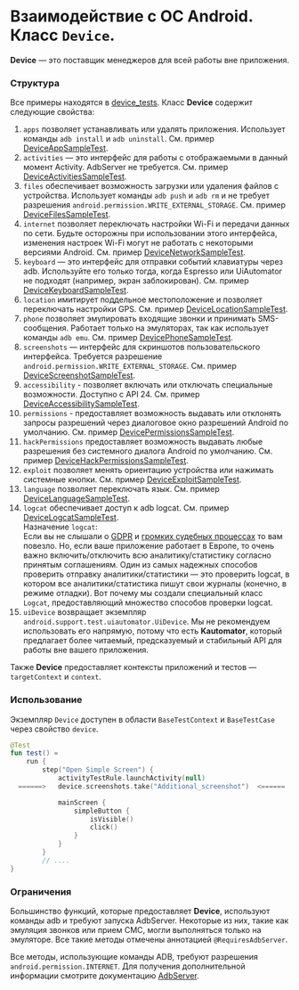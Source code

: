 # Взаимодействие с ОС Android. Класс `Device`.

**Device** — это поставщик менеджеров для всей работы вне приложения.

### Структура

Все примеры находятся в [device_tests](https://github.com/KasperskyLab/Kaspresso/tree/master/samples/kaspresso-sample/src/androidTest/kotlin/com/kaspersky/kaspressample/device_tests).
Класс **Device** содержит следующие свойства:

1. `apps` позволяет устанавливать или удалять приложения. Использует команды `adb install` и `adb uninstall`. См. пример [DeviceAppSampleTest](https://github.com/KasperskyLab/Kaspresso/blob/master/samples/kaspresso-sample/src/androidTest/kotlin/com/kaspersky/kaspressample/device_tests/DeviceAppSampleTest.kt).
2. `activities` — это интерфейс для работы с отображаемыми в данный момент Activity. AdbServer не требуется. См. пример [DeviceActivitiesSampleTest](https://github.com/KasperskyLab/Kaspresso/blob/master/samples/kaspresso-sample/src/androidTest/kotlin/com/kaspersky/kaspressample/device_tests/DeviceActivitiesSampleTest.kt).
3. `files` обеспечивает возможность загрузки или удаления файлов с устройства. Использует команды `adb push` и `adb rm` и не требует разрешения `android.permission.WRITE_EXTERNAL_STORAGE`. См. пример [DeviceFilesSampleTest](https://github.com/KasperskyLab/Kaspresso/blob/master/samples/kaspresso-sample/src/androidTest/kotlin/com/kaspersky/kaspressample/device_tests/DeviceFilesSampleTest.kt).
4. `internet` позволяет переключать настройки Wi-Fi и передачи данных по сети. Будьте осторожны при использовании этого интерфейса, изменения настроек Wi-Fi могут не работать с некоторыми версиями Android. См. пример [DeviceNetworkSampleTest](https://github.com/KasperskyLab/Kaspresso/blob/master/samples/kaspresso-sample/src/androidTest/kotlin/com/kaspersky/kaspressample/device_tests/DeviceNetworkSampleTest.kt).
5. `keyboard` — это интерфейс для отправки событий клавиатуры через adb. Используйте его только тогда, когда Espresso или UiAutomator не подходят (например, экран заблокирован). См. пример [DeviceKeyboardSampleTest](https://github.com/KasperskyLab/Kaspresso/blob/master/samples/kaspresso-sample/src/androidTest/kotlin/com/kaspersky/kaspressample/device_tests/DeviceKeyboardSampleTest.kt).
6. `location` имитирует поддельное местоположение и позволяет переключать настройки GPS. См. пример [DeviceLocationSampleTest](https://github.com/KasperskyLab/Kaspresso/blob/master/samples/kaspresso-sample/src/androidTest/kotlin/com/kaspersky/kaspressample/device_tests/DeviceLocationSampleTest.kt).
7. `phone` позволяет эмулировать входящие звонки и принимать SMS-сообщения. Работает только на эмуляторах, так как использует команды `adb emu`. См. пример [DevicePhoneSampleTest](https://github.com/KasperskyLab/Kaspresso/blob/master/samples/kaspresso-sample/src/androidTest/kotlin/com/kaspersky/kaspressample/device_tests/DevicePhoneSampleTest.kt).
8. `screenshots` — интерфейс для скриншотов пользовательского интерфейса. Требуется разрешение `android.permission.WRITE_EXTERNAL_STORAGE`. См. пример [DeviceScreenshotSampleTest](https://github.com/KasperskyLab/Kaspresso/blob/master/samples/kaspresso-sample/src/androidTest/kotlin/com/kaspersky/kaspressample/device_tests/DeviceScreenshotSampleTest.kt).
9. `accessibility` - позволяет включать или отключать специальные возможности. Доступно с API 24. См. пример [DeviceAccessibilitySampleTest](https://github.com/KasperskyLab/Kaspresso/blob/master/samples/kaspresso-sample/src/androidTest/kotlin/com/kaspersky/kaspressample/device_tests/DeviceAccessibilitySampleTest.kt).
10. `permissions` - предоставляет возможность выдавать или отклонять запросы разрешений через диалоговое окно разрешений Android по умолчанию. См. пример [DevicePermissionsSampleTest](https://github.com/KasperskyLab/Kaspresso/blob/master/samples/kaspresso-sample/src/androidTest/kotlin/com/kaspersky/kaspressample/device_tests/DevicePermissionsSampleTest.kt).
11. `hackPermissions` предоставляет возможность выдавать любые разрешения без системного диалога Android по умолчанию. См. пример [DeviceHackPermissionsSampleTest](https://github.com/KasperskyLab/Kaspresso/blob/master/samples/kaspresso-sample/src/androidTest/kotlin/com/kaspersky/kaspressample/device_tests/DeviceHackPermissionsSampleTest.kt).
12. `exploit` позволяет менять ориентацию устройства или нажимать системные кнопки. См. пример [DeviceExploitSampleTest](https://github.com/KasperskyLab/Kaspresso/blob/master/samples/kaspresso-sample/src/androidTest/kotlin/com/kaspersky/kaspressample/device_tests/DeviceExploitSampleTest.kt).
13. `language` позволяет переключать язык. См. пример [DeviceLanguageSampleTest](https://github.com/KasperskyLab/Kaspresso/blob/master/samples/kaspresso-sample/src/androidTest/kotlin/com/kaspersky/kaspressample/device_tests/DeviceLanguageSampleTest.kt).
14. `logcat` обеспечивает доступ к adb logcat. См. пример [DeviceLogcatSampleTest](https://github.com/KasperskyLab/Kaspresso/blob/master/samples/kaspresso-sample/src/androidTest/kotlin/com/kaspersky/kaspressample/device_tests/DeviceLogcatSampleTest.kt). <br>
    Назначение `logcat`: <br>
    Если вы не слышали о [GDPR](https://gdpr-info.eu/) и [громких судебных процессах](https://www.theverge.com/2019/1/21/18191591/google-gdpr-fine-50-million-euro-data-consent-cnil) то вам повезло. Но, если ваше приложение работает в Европе, то очень важно включить/отключить всю аналитику/статистику согласно принятым соглашениям.
    Один из самых надежных способов проверить отправку аналитики/статистики — это проверить logcat, в котором все аналитики/статистика пишут свои журналы (конечно, в режиме отладки).
    Вот почему мы создали специальный класс `Logcat`, предоставляющий множество способов проверки logcat.
15. `uiDevice` возвращает экземпляр ```android.support.test.uiautomator.UiDevice```. Мы не рекомендуем использовать его напрямую, потому что есть **Kautomator**, который предлагает более читаемый, предсказуемый и стабильный API для работы вне вашего приложения.

Также **Device** предоставляет контексты приложений и тестов — `targetContext` и `context`.

### **Использование**

Экземпляр `Device` доступен в области `BaseTestContext` и `BaseTestCase` через свойство `device`.
```kotlin
@Test
fun test() =
    run {
        step("Open Simple Screen") {
            activityTestRule.launchActivity(null)
  ======>   device.screenshots.take("Additional_screenshot")  <======

            mainScreen {
                simpleButton {
                    isVisible()
                    click()
                }
            }
        }
        // ....
}
```

### **Ограничения**

Большинство функций, которые предоставляет **Device**, используют команды adb и требуют запуска AdbServer.
Некоторые из них, такие как эмуляция звонков или прием СМС, могли выполняться только на эмуляторе. Все такие методы отмечены аннотацией ```@RequiresAdbServer```.

Все методы, использующие команды ADB, требуют разрешения `android.permission.INTERNET`.
Для получения дополнительной информации смотрите документацию [AdbServer](https://kasperskylab.github.io/Kaspresso/ru/Wiki/Executing_adb_commands/).
